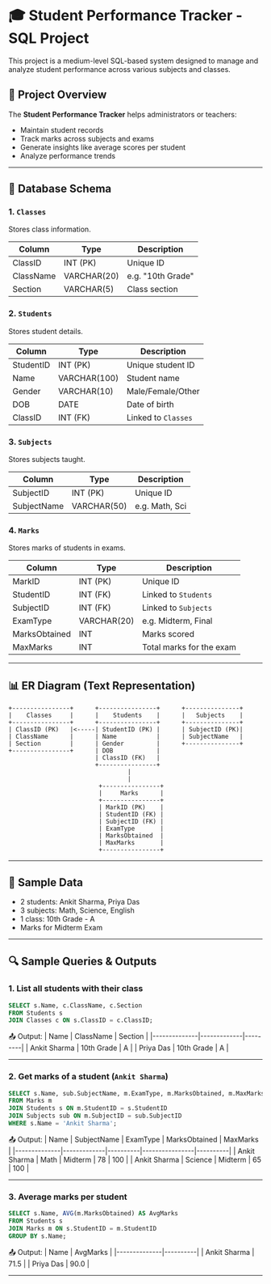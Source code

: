 
# 🎓 Student Performance Tracker - SQL Project

This project is a medium-level SQL-based system designed to manage and analyze student performance across various subjects and classes.

## 📌 Project Overview

The **Student Performance Tracker** helps administrators or teachers:
- Maintain student records
- Track marks across subjects and exams
- Generate insights like average scores per student
- Analyze performance trends

---

## 🧩 Database Schema

### 1. `Classes`
Stores class information.

| Column    | Type         | Description      |
|-----------|--------------|------------------|
| ClassID   | INT (PK)     | Unique ID        |
| ClassName | VARCHAR(20)  | e.g. "10th Grade"|
| Section   | VARCHAR(5)   | Class section    |

### 2. `Students`
Stores student details.

| Column   | Type         | Description             |
|----------|--------------|-------------------------|
| StudentID| INT (PK)     | Unique student ID       |
| Name     | VARCHAR(100) | Student name            |
| Gender   | VARCHAR(10)  | Male/Female/Other       |
| DOB      | DATE         | Date of birth           |
| ClassID  | INT (FK)     | Linked to `Classes`     |

### 3. `Subjects`
Stores subjects taught.

| Column     | Type         | Description    |
|------------|--------------|----------------|
| SubjectID  | INT (PK)     | Unique ID      |
| SubjectName| VARCHAR(50)  | e.g. Math, Sci |

### 4. `Marks`
Stores marks of students in exams.

| Column       | Type         | Description                     |
|--------------|--------------|---------------------------------|
| MarkID       | INT (PK)     | Unique ID                       |
| StudentID    | INT (FK)     | Linked to `Students`            |
| SubjectID    | INT (FK)     | Linked to `Subjects`            |
| ExamType     | VARCHAR(20)  | e.g. Midterm, Final             |
| MarksObtained| INT          | Marks scored                    |
| MaxMarks     | INT          | Total marks for the exam        |

---

## 📊 ER Diagram (Text Representation)

```
+----------------+      +----------------+      +---------------+
|    Classes     |      |    Students    |      |   Subjects    |
+----------------+      +----------------+      +---------------+
| ClassID (PK)   |<-----| StudentID (PK) |      | SubjectID (PK)|
| ClassName      |      | Name           |      | SubjectName   |
| Section        |      | Gender         |      +---------------+
+----------------+      | DOB            |
                        | ClassID (FK)   |
                        +----------------+
                                 |
                                 |
                         +----------------+
                         |     Marks      |
                         +----------------+
                         | MarkID (PK)    |
                         | StudentID (FK) |
                         | SubjectID (FK) |
                         | ExamType       |
                         | MarksObtained  |
                         | MaxMarks       |
                         +----------------+
```

---

## 🧪 Sample Data

- 2 students: Ankit Sharma, Priya Das
- 3 subjects: Math, Science, English
- 1 class: 10th Grade - A
- Marks for Midterm Exam

---

## 🔍 Sample Queries & Outputs

### 1. List all students with their class
```sql
SELECT s.Name, c.ClassName, c.Section
FROM Students s
JOIN Classes c ON s.ClassID = c.ClassID;
```
📤 Output:
| Name         | ClassName   | Section |
|--------------|-------------|---------|
| Ankit Sharma | 10th Grade  | A       |
| Priya Das    | 10th Grade  | A       |

---

### 2. Get marks of a student (`Ankit Sharma`)
```sql
SELECT s.Name, sub.SubjectName, m.ExamType, m.MarksObtained, m.MaxMarks
FROM Marks m
JOIN Students s ON m.StudentID = s.StudentID
JOIN Subjects sub ON m.SubjectID = sub.SubjectID
WHERE s.Name = 'Ankit Sharma';
```
📤 Output:
| Name         | SubjectName | ExamType | MarksObtained | MaxMarks |
|--------------|-------------|----------|----------------|----------|
| Ankit Sharma | Math        | Midterm  | 78             | 100      |
| Ankit Sharma | Science     | Midterm  | 65             | 100      |

---

### 3. Average marks per student
```sql
SELECT s.Name, AVG(m.MarksObtained) AS AvgMarks
FROM Students s
JOIN Marks m ON s.StudentID = m.StudentID
GROUP BY s.Name;
```
📤 Output:
| Name         | AvgMarks |
|--------------|----------|
| Ankit Sharma | 71.5     |
| Priya Das    | 90.0     |

---




